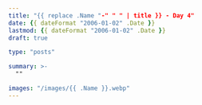 ```yaml
---
title: "{{ replace .Name "-" " " | title }} - Day 4"
date: {{ dateFormat "2006-01-02" .Date }}
lastmod: {{ dateFormat "2006-01-02" .Date }}
draft: true

type: "posts"

summary: >-
  ""

images: "/images/{{ .Name }}.webp"
---
```

